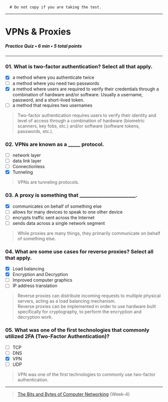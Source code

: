```
  # Do not copy if you are taking the test.
```
--- 

# VPNs & Proxies   
##### Practice Quiz • 6 min • 5 total points 
----- 


### 01.  What is two-factor authentication? Select all that apply.
       
- [x]  a method where you authenticate twice       
- [ ]  a method where you need two passwords       
- [x]  a method where users are required to verify their credentials through a combination of hardware and/or software. Usually a username, password, and a short-lived token.            
- [ ]  a method that requires two usernames

> Two-factor authentication requires users to verify their identity and level of access through a combination of hardware (biometric scanners, key fobs, etc.) and/or software (software tokens, passwords, etc.). 



### 02.  VPNs are known as a _____ protocol.
       
- [ ]  network layer       
- [ ]  data link layer       
- [ ]  Connectionless       
- [x]  Tunneling   

> VPNs are tunneling protocols.


### 03.  A proxy is something that _______________________.
       
- [x]  communicates on behalf of something else       
- [ ]  allows for many devices to speak to one other device       
- [ ]  encrypts traffic sent across the Internet       
- [ ]  sends data across a single network segment

> While proxies are many things, they primarily communicate on behalf of something else.


### 04.  What are some use cases for reverse proxies? Select all that apply.
       
- [x]  Load balancing       
- [x]  Encryption and Decryption     
- [ ]  Improved computer graphics       
- [ ]  IP address translation 

> Reverse proxies can distribute incoming requests to multiple physical servers, acting as a load balancing mechanism.    
> Reverse proxies can be implemented in order to use hardware built specifically for cryptography, to perform the encryption and decryption work.    


### 05.  What was one of the first technologies that commonly utilized 2FA (Two-Factor Authentication)?
       
- [ ]  TCP       
- [ ]  DNS       
- [x]  VPN       
- [ ]  UDP   

> VPN was one of the first technologies to commonly use two-factor authentication.   


--- 
> [The Bits and Bytes of Computer Networking](https://www.coursera.org/learn/computer-networking/) {Week-4} 
